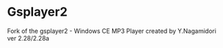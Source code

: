Gsplayer2
=========

Fork of the gsplayer2 - Windows CE MP3 Player created by Y.Nagamidori ver 2.28/2.28a


